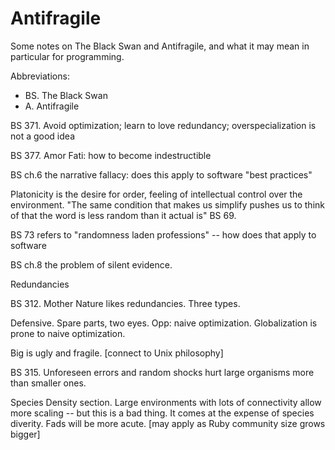 # Antifragile


Some notes on The Black Swan and Antifragile, and what it may mean in
particular for programming.

Abbreviations:

* BS. The Black Swan
* A. Antifragile


BS 371. Avoid optimization; learn to love redundancy; overspecialization is not
a good idea


BS 377. Amor Fati: how to become indestructible

BS ch.6 the narrative fallacy: does this apply to software "best
practices"

  Platonicity is the desire for order, feeling of intellectual control
  over the environment. "The same condition that makes us simplify
  pushes us to think of that the word is less random than it actual is"
  BS 69.

BS 73 refers to "randomness laden professions" -- how does that apply to
software

BS ch.8 the problem of silent evidence.



Redundancies

BS 312. Mother Nature likes redundancies. Three types. 

Defensive. Spare parts, two eyes. Opp: naive optimization. Globalization
is prone to naive optimization.

Big is ugly and fragile. [connect to Unix philosophy]

  BS 315. Unforeseen errors and random shocks hurt large organisms more
  than smaller ones.

Species Density section. Large environments with lots of connectivity
allow more scaling -- but this is a bad thing. It comes at the expense
of species diverity. Fads will be more acute. [may apply as Ruby
community size grows bigger]

